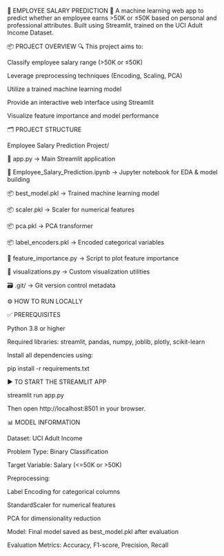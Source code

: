 🚀 EMPLOYEE SALARY PREDICTION
🎯 A machine learning web app to predict whether an employee earns >50K or ≤50K based on personal and professional attributes. Built using Streamlit, trained on the UCI Adult Income Dataset.

📦 PROJECT OVERVIEW
🔍 This project aims to:

Classify employee salary range (>50K or ≤50K)

Leverage preprocessing techniques (Encoding, Scaling, PCA)

Utilize a trained machine learning model

Provide an interactive web interface using Streamlit

Visualize feature importance and model performance

🗂️ PROJECT STRUCTURE

Employee Salary Prediction Project/

📄 app.py → Main Streamlit application

📄 Employee_Salary_Prediction.ipynb → Jupyter notebook for EDA & model building

📦 best_model.pkl → Trained machine learning model

📦 scaler.pkl → Scaler for numerical features

📦 pca.pkl → PCA transformer

📦 label_encoders.pkl → Encoded categorical variables

📄 feature_importance.py → Script to plot feature importance

📄 visualizations.py → Custom visualization utilities

🗃️ .git/ → Git version control metadata

⚙️ HOW TO RUN LOCALLY

✅ PREREQUISITES

Python 3.8 or higher

Required libraries: streamlit, pandas, numpy, joblib, plotly, scikit-learn

Install all dependencies using:

pip install -r requirements.txt

▶️ TO START THE STREAMLIT APP

streamlit run app.py

Then open http://localhost:8501 in your browser.

📊 MODEL INFORMATION

Dataset: UCI Adult Income

Problem Type: Binary Classification

Target Variable: Salary (<=50K or >50K)

Preprocessing:

Label Encoding for categorical columns

StandardScaler for numerical features

PCA for dimensionality reduction

Model: Final model saved as best_model.pkl after evaluation

Evaluation Metrics: Accuracy, F1-score, Precision, Recall
